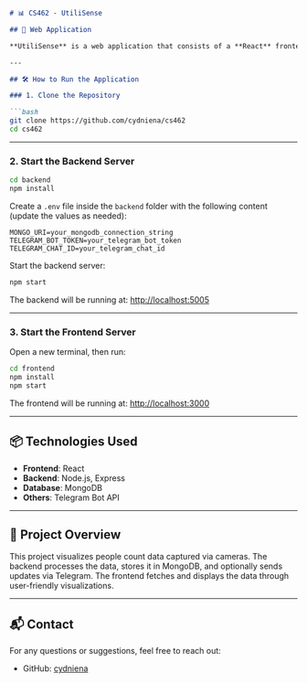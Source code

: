 ```markdown
# 📊 CS462 - UtiliSense

## 🧩 Web Application

**UtiliSense** is a web application that consists of a **React** frontend and a **Node.js/Express** backend. It displays visualizations based on image data captured by cameras and people count data stored in a **MongoDB** database.

---

## 🛠️ How to Run the Application

### 1. Clone the Repository

```bash
git clone https://github.com/cydniena/cs462
cd cs462
```

---

### 2. Start the Backend Server

```bash
cd backend
npm install
```

Create a `.env` file inside the `backend` folder with the following content (update the values as needed):

```env
MONGO_URI=your_mongodb_connection_string
TELEGRAM_BOT_TOKEN=your_telegram_bot_token
TELEGRAM_CHAT_ID=your_telegram_chat_id
```

Start the backend server:

```bash
npm start
```

The backend will be running at: [http://localhost:5005](http://localhost:5005)

---

### 3. Start the Frontend Server

Open a new terminal, then run:

```bash
cd frontend
npm install
npm start
```

The frontend will be running at: [http://localhost:3000](http://localhost:3000)

---

## 📦 Technologies Used

- **Frontend**: React
- **Backend**: Node.js, Express
- **Database**: MongoDB
- **Others**: Telegram Bot API

---

## 📸 Project Overview

This project visualizes people count data captured via cameras. The backend processes the data, stores it in MongoDB, and optionally sends updates via Telegram. The frontend fetches and displays the data through user-friendly visualizations.

---

## 📬 Contact

For any questions or suggestions, feel free to reach out:

- GitHub: [cydniena](https://github.com/cydniena)
```
